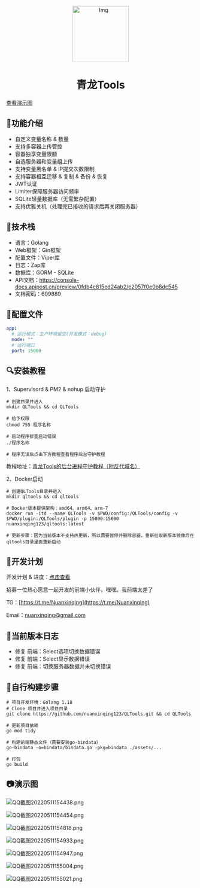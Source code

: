 <!--suppress HtmlDeprecatedAttribute -->
<p align="center">
  <a href="https://github.com/whyour/qinglong">
    <img width="150" src="https://z3.ax1x.com/2021/11/18/I7MpAe.png" alt="Img">
  </a>
</p>

<h1 align="center">青龙Tools</h1>
<p><a href="https://github.com/nuanxinqing123/QLTools#%E6%BC%94%E7%A4%BA%E5%9B%BE">查看演示图</a></p>

## 🍭功能介绍
- 自定义变量名称 & 数量
- 支持多容器上传管控
- 容器独享变量限额
- 自选服务器和变量组上传
- 支持变量黑名单 & IP提交次数限制
- 支持容器相互迁移 & 复制 & 备份 & 恢复
- JWT认证
- Limiter保障服务器访问频率
- SQLite轻量数据库（无需繁杂配置）
- 支持优雅关机（处理完已接收的请求后再关闭服务器）

## 🍳技术栈
- 语言：Golang
- Web框架：Gin框架
- 配置文件：Viper库
- 日志：Zap库
- 数据库：GORM - SQLite
- API文档：https://console-docs.apipost.cn/preview/0fdb4c815ed24ab2/e2057f0e0b8dc545
- 文档密码：609889

## 🧸配置文件
```yaml
app:
  # 运行模式：生产环境留空(开发模式：debug)
  mode: ""
  # 运行端口
  port: 15000
```

## 🔍安装教程
1、Supervisord & PM2 & nohup 启动守护
```shell
# 创建目录并进入
mkdir QLTools && cd QLTools

# 给予权限
chmod 755 程序名称

# 启动程序排查启动错误
./程序名称

# 程序无误后点击下方教程查看程序后台守护教程
```

教程地址：[青龙Tools的后台进程守护教程（附反代域名）](https://6b7.org/460.html)

2、Docker启动
```shell
# 创建QLTools目录并进入
mkdir qltools && cd qltools

# Docker版本提供架构：amd64、arm64、arm-7
docker run -itd --name QLTools -v $PWD/config:/QLTools/config -v $PWD/plugin:/QLTools/plugin -p 15000:15000 nuanxinqing123/qltools:latest

# 更新步骤：因为当前版本不支持热更新，所以需要暂停并删除容器，重新拉取新版本镜像后在qltools目录里面重新启动
```

## 🎯开发计划

开发计划 & 进度：[点击查看](https://web.banlikanban.com/kanban/626f9b4c6ade1220282ac551)

招募一位热心愿意一起开发的前端小伙伴，嘿嘿。我前端太差了

TG：[https://t.me/Nuanxinqing](https://t.me/Nuanxinqing)

Email：nuanxinqing@gmail.com

## 🧩当前版本日志
- 修复 前端：Select选项切换数据错误
- 修复 前端：Select显示数据错误
- 修复 前端：切换服务器数据并未切换错误

## 📔自行构建步骤
```shell
# 项目开发环境：Golang 1.18
# Clone 项目并进入项目目录
git clone https://github.com/nuanxinqing123/QLTools.git && cd QLTools

# 更新项目依赖
go mod tidy

# 构建前端静态文件（需要安装go-bindata）
go-bindata -o=bindata/bindata.go -pkg=bindata ./assets/...

# 打包
go build
```

## 📷演示图

![QQ截图20220511154438.png](https://pic.6b7.xyz/2022/05/11/25a5e41170f5f.png)

![QQ截图20220511154454.png](https://pic.6b7.xyz/2022/05/11/3f13f15d25b46.png)

![QQ截图20220511154818.png](https://pic.6b7.xyz/2022/05/11/e41ea41542307.png)

![QQ截图20220511154933.png](https://pic.6b7.xyz/2022/05/11/40f36ef85f79d.png)

![QQ截图20220511154947.png](https://pic.6b7.xyz/2022/05/11/347a5fd9b12f2.png)

![QQ截图20220511155004.png](https://pic.6b7.xyz/2022/05/11/3c3c339fa3b82.png)

![QQ截图20220511155021.png](https://pic.6b7.xyz/2022/05/11/4fe5dab516d93.png)



